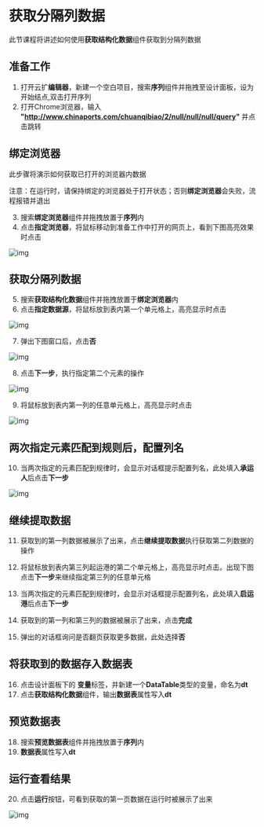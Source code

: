 # 获取分隔列数据
此节课程将讲述如何使用**获取结构化数据**组件获取到分隔列数据

## 准备工作
1. 打开云扩**编辑器**，新建一个空白项目，搜索**序列**组件并拖拽至设计面板，设为开始结点,双击打开序列
2. 打开Chrome浏览器，输入 **"http://www.chinaports.com/chuanqibiao/2/null/null/null/query"** 并点击跳转

## 绑定浏览器
此步骤将演示如何获取已打开的浏览器内数据

注意：在运行时，请保持绑定的浏览器处于打开状态；否则**绑定浏览器**会失败，流程报错并退出

3. 搜索**绑定浏览器**组件并拖拽放置于**序列**内
4. 点击**指定浏览器**，将鼠标移动到准备工作中打开的网页上，看到下图高亮效果时点击

![img](https://docimages.blob.core.chinacloudapi.cn/images/Amanda/Tutorial/ExtractStructruedData/attach.png)

## 获取分隔列数据
5. 搜索**获取结构化数据**组件并拖拽放置于**绑定浏览器**内
6. 点击**指定数据源**，将鼠标放到表内第一个单元格上，高亮显示时点击

![img](https://docimages.blob.core.chinacloudapi.cn/images/Amanda/Tutorial/ExtractStructruedData/1.png)

7. 弹出下图窗口后，点击**否**

![img](https://docimages.blob.core.chinacloudapi.cn/images/Amanda/Tutorial/ExtractStructruedData/getWhole.png)

8. 点击**下一步**，执行指定第二个元素的操作

![img](https://docimages.blob.core.chinacloudapi.cn/images/Amanda/Tutorial/ExtractStructruedData/2.png)

9. 将鼠标放到表内第一列的任意单元格上，高亮显示时点击


![img](https://docimages.blob.core.chinacloudapi.cn/images/Amanda/Tutorial/ExtractStructruedData/3.png)

## 两次指定元素匹配到规则后，配置列名
10. 当两次指定的元素匹配到规律时，会显示对话框提示配置列名，此处填入**承运人**后点击**下一步**

![img](https://docimages.blob.core.chinacloudapi.cn/images/Amanda/Tutorial/ExtractStructruedData/4.png)


## 继续提取数据
11. 获取到的第一列数据被展示了出来，点击**继续提取数据**执行获取第二列数据的操作

12. 将鼠标放到表内第三列起运港的第二个单元格上，高亮显示时点击。出现下图点击**下一步**来继续指定第三列的任意单元格

13. 当两次指定的元素匹配到规律时，会显示对话框提示配置列名，此处填入**启运港**后点击**下一步**

14. 获取到的第一列和第三列的数据被展示了出来，点击**完成**
15. 弹出的对话框询问是否翻页获取更多数据，此处选择**否**

## 将获取到的数据存入数据表

16. 点击设计面板下的 **变量**标签，并新建一个**DataTable**类型的变量，命名为**dt**
17. 点击**获取结构化数据**组件，输出**数据表**属性写入**dt**

## 预览数据表
18. 搜索**预览数据表**组件并拖拽放置于**序列**内
19. **数据表**属性写入**dt**

## 运行查看结果
20. 点击**运行**按钮，可看到获取的第一页数据在运行时被展示了出来

![img](https://docimages.blob.core.chinacloudapi.cn/images/Amanda/Tutorial/ExtractStructruedData/result.png)
